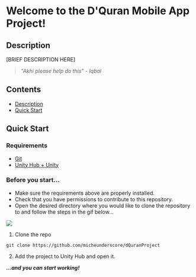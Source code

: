 # Welcome to the D'Quran Mobile App Project!
## Description
[BRIEF DESCRIPTION HERE]
> *"Akhi please help do this" - Iqbal*

## Contents
- [Description](#description)
- [Quick Start](#quick-start)

## Quick Start
### Requirements
- [Git](https://git-scm.com/downloads)
- [Unity Hub + Unity](https://unity.com/download)

### Before you start...
- Make sure the requirements above are properly installed.
- Check that you have permissions to contribute to this repository.
- Open the desired directory where you would like to clone the repository to and follow the steps in the gif below...

![](https://i.imgur.com/V1CwPfK.gif)

1. Clone the repo
```
git clone https://github.com/micheunderscore/dQuranProject
```

2. Add the project to Unity Hub and open it.

***...and you can start working!***
